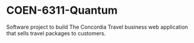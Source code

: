 # COEN-6311-Quantum
Software project to build The Concordia Travel business web application that sells travel packages to customers. 

